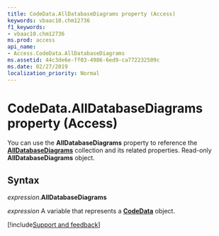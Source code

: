 ```yaml
---
title: CodeData.AllDatabaseDiagrams property (Access)
keywords: vbaac10.chm12736
f1_keywords:
- vbaac10.chm12736
ms.prod: access
api_name:
- Access.CodeData.AllDatabaseDiagrams
ms.assetid: 44c3de6e-ff03-4986-6ed9-ca772232509c
ms.date: 02/27/2019
localization_priority: Normal
---
```



# CodeData.AllDatabaseDiagrams property (Access)

You can use the **AllDatabaseDiagrams** property to reference the **[AllDatabaseDiagrams](Access.AllDatabaseDiagrams.md)** collection and its related properties. Read-only **AllDatabaseDiagrams** object.


## Syntax

_expression_.**AllDatabaseDiagrams**

_expression_ A variable that represents a **[CodeData](Access.CodeData.md)** object.



[!include[Support and feedback](~/includes/feedback-boilerplate.md)]